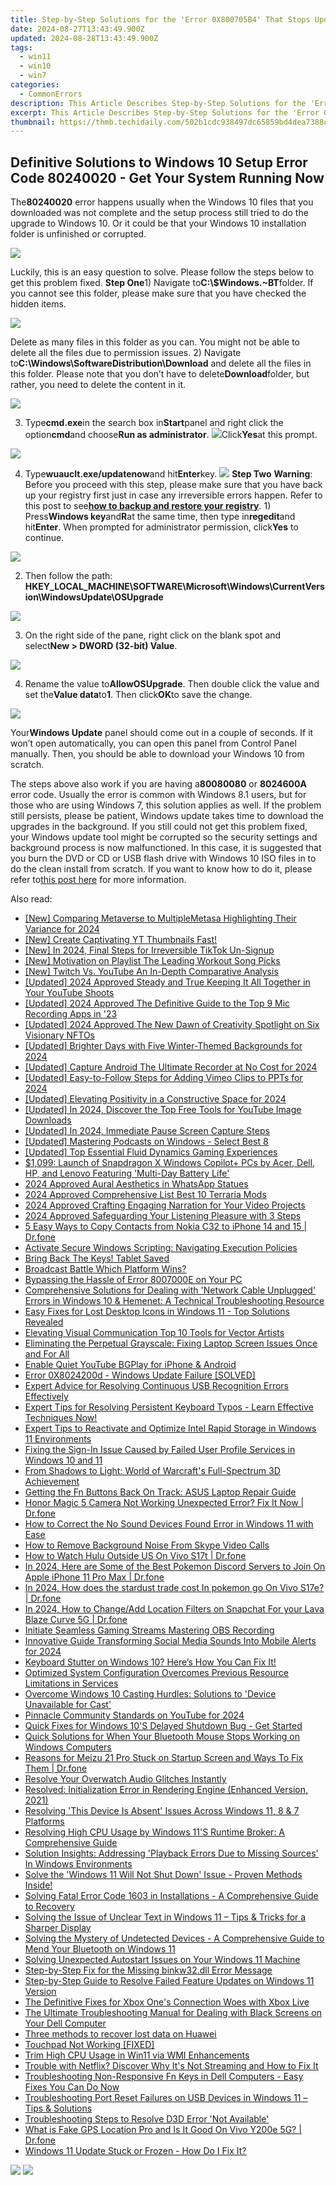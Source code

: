 ```yaml
---
title: Step-by-Step Solutions for the 'Error 0X800705B4' That Stops Updating Your Windows 11 System
date: 2024-08-27T13:43:49.900Z
updated: 2024-08-28T13:43:49.900Z
tags:
  - win11
  - win10
  - win7
categories:
  - CommonErrors
description: This Article Describes Step-by-Step Solutions for the 'Error 0X800705B4' That Stops Updating Your Windows 11 System
excerpt: This Article Describes Step-by-Step Solutions for the 'Error 0X800705B4' That Stops Updating Your Windows 11 System
thumbnail: https://thmb.techidaily.com/502b1cdc938497dc65859bd4dea7388cbc83b5388aae8627911832c708fd7626.jpg
---
```


## Definitive Solutions to Windows 10 Setup Error Code 80240020 - Get Your System Running Now

The**80240020** error happens usually when the Windows 10 files that you downloaded was not complete and the setup process still tried to do the upgrade to Windows 10\. Or it could be that your Windows 10 installation folder is unfinished or corrupted.

![](https://images.drivereasy.com/wp-content/uploads/2016/08/error-code-80240020.jpg)

Luckily, this is an easy question to solve. Please follow the steps below to get this problem fixed. **Step One**1) Navigate to**C:\\$Windows.\~BT**folder. If you cannot see this folder, please make sure that you have checked the hidden items.

![](https://images.drivereasy.com/wp-content/uploads/2016/08/windows-bt-600x427.jpg)

Delete as many files in this folder as you can. You might not be able to delete all the files due to permission issues. 2) Navigate to**C:\\Windows\\SoftwareDistribution\\Download** and delete all the files in this folder. Please note that you don’t have to delete**Download**folder, but rather, you need to delete the content in it.

![](https://images.drivereasy.com/wp-content/uploads/2016/08/softwaredistributiondownload.jpg)

3) Type**cmd.exe**in the search box in**Start**panel and right click the option**cmd**and choose**Run as administrator**. ![](https://images.drivereasy.com/wp-content/uploads/2016/08/run-as-administrator.jpg)Click**Yes**at this prompt.

![](https://images.drivereasy.com/wp-content/uploads/2016/08/uac-command-processor.jpg)

4) Type**wuauclt.exe/updatenow**and hit**Enter**key. ![](https://images.drivereasy.com/wp-content/uploads/2016/08/img_57b5394edbd33.png) **Step Two** **Warning**: Before you proceed with this step, please make sure that you have back up your registry first just in case any irreversible errors happen. Refer to this post to see[**how to backup and restore your registry**](https://tools.techidaily.com/drivereasy/download/). 1) Press**Windows key**and**R**at the same time, then type in**regedit**and hit**Enter**. When prompted for administrator permission, click**Yes** to continue.

![](https://images.drivereasy.com/wp-content/uploads/2016/10/regedit.png)

2) Then follow the path:   **HKEY\_LOCAL\_MACHINE\\SOFTWARE\\Microsoft\\Windows\\CurrentVersion\\WindowsUpdate\\OSUpgrade**

![](https://images.drivereasy.com/wp-content/uploads/2016/10/hkey_local_machinesoftwaremicrosoftwindowscurrentversionwindowsupdateosupgrade-600x394.jpg)

3) On the right side of the pane, right click on the blank spot and select**New > DWORD (32-bit) Value**.

![](https://images.drivereasy.com/wp-content/uploads/2016/10/new-dword-32-bit-value-600x396.jpg)

4) Rename the value to**AllowOSUpgrade**. Then double click the value and set the**Value data**to**1**. Then click**OK**to save the change.

![](https://images.drivereasy.com/wp-content/uploads/2016/10/img_58140207aba43-600x394.jpg)

 Your**Windows Update** panel should come out in a couple of seconds. If it won’t open automatically, you can open this panel from Control Panel manually. Then, you should be able to download your Windows 10 from scratch.

The steps above also work if you are having a**80080080** or **8024600A**  error code. Usually the error is common with Windows 8.1 users, but for those who are using Windows 7, this solution applies as well. If the problem still persists, please be patient, Windows update takes time to download the upgrades in the background. If you still could not get this problem fixed, your Windows update tool might be corrupted so the security settings and background process is now malfunctioned. In this case, it is suggested that you burn the DVD or CD or USB flash drive with Windows 10 ISO files in to do the clean install from scratch. If you want to know how to do it, please refer to[this post here](https://tools.techidaily.com/drivereasy/download/) for more information.

<ins class="adsbygoogle"
     style="display:block"
     data-ad-format="autorelaxed"
     data-ad-client="ca-pub-7571918770474297"
     data-ad-slot="1223367746"></ins>



<ins class="adsbygoogle"
     style="display:block"
     data-ad-client="ca-pub-7571918770474297"
     data-ad-slot="8358498916"
     data-ad-format="auto"
     data-full-width-responsive="true"></ins>

<span class="atpl-alsoreadstyle">Also read:</span>
<div><ul>
<li><a href="https://article-knowledge.techidaily.com/new-comparing-metaverse-to-multiplemetasa-highlighting-their-variance-for-2024/"><u>[New] Comparing Metaverse to MultipleMetasa  Highlighting Their Variance for 2024</u></a></li>
<li><a href="https://facebook-video-share.techidaily.com/new-create-captivating-yt-thumbnails-fast/"><u>[New] Create Captivating YT Thumbnails Fast!</u></a></li>
<li><a href="https://tiktok-video-recordings.techidaily.com/new-in-2024-final-steps-for-irreversible-tiktok-un-signup/"><u>[New] In 2024, Final Steps for Irreversible TikTok Un-Signup</u></a></li>
<li><a href="https://extra-skills.techidaily.com/new-motivation-on-playlist-the-leading-workout-song-picks/"><u>[New] Motivation on Playlist  The Leading Workout Song Picks</u></a></li>
<li><a href="https://extra-hints.techidaily.com/new-twitch-vs-youtube-an-in-depth-comparative-analysis/"><u>[New] Twitch Vs. YouTube  An In-Depth Comparative Analysis</u></a></li>
<li><a href="https://youtube-webster.techidaily.com/ed-2024-approved-steady-and-true-keeping-it-all-together-in-your-youtube-shoots/"><u>[Updated] 2024 Approved  Steady and True  Keeping It All Together in Your YouTube Shoots</u></a></li>
<li><a href="https://screen-capture.techidaily.com/updated-2024-approved-the-definitive-guide-to-the-top-9-mic-recording-apps-in-23/"><u>[Updated] 2024 Approved  The Definitive Guide to the Top 9 Mic Recording Apps in '23</u></a></li>
<li><a href="https://fox-friendly.techidaily.com/updated-2024-approved-the-new-dawn-of-creativity-spotlight-on-six-visionary-nftos/"><u>[Updated] 2024 Approved  The New Dawn of Creativity  Spotlight on Six Visionary NFTOs</u></a></li>
<li><a href="https://facebook-video-share.techidaily.com/updated-brighter-days-with-five-winter-themed-backgrounds-for-2024/"><u>[Updated] Brighter Days with Five Winter-Themed Backgrounds for 2024</u></a></li>
<li><a href="https://screen-sharing-recording.techidaily.com/updated-capture-android-the-ultimate-recorder-at-no-cost-for-2024/"><u>[Updated] Capture Android  The Ultimate Recorder at No Cost for 2024</u></a></li>
<li><a href="https://vimeo-videos.techidaily.com/updated-easy-to-follow-steps-for-adding-vimeo-clips-to-ppts-for-2024/"><u>[Updated] Easy-to-Follow Steps for Adding Vimeo Clips to PPTs for 2024</u></a></li>
<li><a href="https://facebook-video-share.techidaily.com/updated-elevating-positivity-in-a-constructive-space-for-2024/"><u>[Updated] Elevating Positivity in a Constructive Space for 2024</u></a></li>
<li><a href="https://facebook-video-share.techidaily.com/updated-in-2024-discover-the-top-free-tools-for-youtube-image-downloads/"><u>[Updated] In 2024, Discover the Top Free Tools for YouTube Image Downloads</u></a></li>
<li><a href="https://video-screen-grab.techidaily.com/updated-in-2024-immediate-pause-screen-capture-steps/"><u>[Updated] In 2024, Immediate Pause Screen Capture Steps</u></a></li>
<li><a href="https://extra-guidance.techidaily.com/updated-mastering-podcasts-on-windows-select-best-8/"><u>[Updated] Mastering Podcasts on Windows - Select Best 8</u></a></li>
<li><a href="https://screen-activity-recording.techidaily.com/updated-top-essential-fluid-dynamics-gaming-experiences/"><u>[Updated] Top Essential Fluid Dynamics Gaming Experiences</u></a></li>
<li><a href="https://hardware-reviews.techidaily.com/1099-launch-of-snapdragon-x-windows-copilotplus-pcs-by-acer-dell-hp-and-lenovo-featuring-multi-day-battery-life/"><u>$1,099: Launch of Snapdragon X Windows Copilot+ PCs by Acer, Dell, HP, and Lenovo Featuring 'Multi-Day Battery Life'</u></a></li>
<li><a href="https://fox-boxes.techidaily.com/2024-approved-aural-aesthetics-in-whatsapp-statues/"><u>2024 Approved  Aural Aesthetics in WhatsApp Statues</u></a></li>
<li><a href="https://on-screen-recording.techidaily.com/2024-approved-comprehensive-list-best-10-terraria-mods/"><u>2024 Approved  Comprehensive List  Best 10 Terraria Mods</u></a></li>
<li><a href="https://article-helps.techidaily.com/2024-approved-crafting-engaging-narration-for-your-video-projects/"><u>2024 Approved  Crafting Engaging Narration for Your Video Projects</u></a></li>
<li><a href="https://youtube-help.techidaily.com/2024-approved-safeguarding-your-listening-pleasure-with-3-steps/"><u>2024 Approved  Safeguarding Your Listening Pleasure with 3 Steps</u></a></li>
<li><a href="https://blog-min.techidaily.com/5-easy-ways-to-copy-contacts-from-nokia-c32-to-iphone-14-and-15-drfone-by-drfone-transfer-from-android-transfer-from-android/"><u>5 Easy Ways to Copy Contacts from Nokia C32 to iPhone 14 and 15 | Dr.fone</u></a></li>
<li><a href="https://win11.techidaily.com/activate-secure-windows-scripting-navigating-execution-policies/"><u>Activate Secure Windows Scripting: Navigating Execution Policies</u></a></li>
<li><a href="https://common-error.techidaily.com/bring-back-the-keys-tablet-saved/"><u>Bring Back The Keys! Tablet Saved</u></a></li>
<li><a href="https://screen-video-capture.techidaily.com/broadcast-battle-which-platform-wins/"><u>Broadcast Battle  Which Platform Wins?</u></a></li>
<li><a href="https://common-error.techidaily.com/bypassing-the-hassle-of-error-8007000e-on-your-pc/"><u>Bypassing the Hassle of Error 8007000E on Your PC</u></a></li>
<li><a href="https://common-error.techidaily.com/comprehensive-solutions-for-dealing-with-network-cable-unplugged-errors-in-windows-10-and-hemenet-a-technical-troubleshooting-resource/"><u>Comprehensive Solutions for Dealing with 'Network Cable Unplugged' Errors in Windows 10 & Hemenet: A Technical Troubleshooting Resource</u></a></li>
<li><a href="https://common-error.techidaily.com/easy-fixes-for-lost-desktop-icons-in-windows-11-top-solutions-revealed/"><u>Easy Fixes for Lost Desktop Icons in Windows 11 - Top Solutions Revealed</u></a></li>
<li><a href="https://fox-access.techidaily.com/elevating-visual-communication-top-10-tools-for-vector-artists/"><u>Elevating Visual Communication  Top 10 Tools for Vector Artists</u></a></li>
<li><a href="https://common-error.techidaily.com/eliminating-the-perpetual-grayscale-fixing-laptop-screen-issues-once-and-for-all/"><u>Eliminating the Perpetual Grayscale: Fixing Laptop Screen Issues Once and For All</u></a></li>
<li><a href="https://youtube-videos.techidaily.com/enable-quiet-youtube-bgplay-for-iphone-and-android/"><u>Enable Quiet YouTube BGPlay for iPhone & Android</u></a></li>
<li><a href="https://common-error.techidaily.com/1723211817073-error-0x8024200d-windows-update-failure-solved/"><u>Error 0X8024200d - Windows Update Failure [SOLVED]</u></a></li>
<li><a href="https://common-error.techidaily.com/expert-advice-for-resolving-continuous-usb-recognition-errors-effectively/"><u>Expert Advice for Resolving Continuous USB Recognition Errors Effectively</u></a></li>
<li><a href="https://common-error.techidaily.com/1723212325473-expert-tips-for-resolving-persistent-keyboard-typos-learn-effective-techniques-now/"><u>Expert Tips for Resolving Persistent Keyboard Typos - Learn Effective Techniques Now!</u></a></li>
<li><a href="https://common-error.techidaily.com/expert-tips-to-reactivate-and-optimize-intel-rapid-storage-in-windows-11-environments/"><u>Expert Tips to Reactivate and Optimize Intel Rapid Storage in Windows 11 Environments</u></a></li>
<li><a href="https://common-error.techidaily.com/fixing-the-sign-in-issue-caused-by-failed-user-profile-services-in-windows-10-and-11/"><u>Fixing the Sign-In Issue Caused by Failed User Profile Services in Windows 10 and 11</u></a></li>
<li><a href="https://common-error.techidaily.com/from-shadows-to-light-world-of-warcrafts-full-spectrum-3d-achievement/"><u>From Shadows to Light: World of Warcraft's Full-Spectrum 3D Achievement</u></a></li>
<li><a href="https://common-error.techidaily.com/getting-the-fn-buttons-back-on-track-asus-laptop-repair-guide/"><u>Getting the Fn Buttons Back On Track: ASUS Laptop Repair Guide</u></a></li>
<li><a href="https://change-location.techidaily.com/honor-magic-5-camera-not-working-unexpected-error-fix-it-now-drfone-by-drfone-fix-android-problems-fix-android-problems/"><u>Honor Magic 5 Camera Not Working Unexpected Error? Fix It Now | Dr.fone</u></a></li>
<li><a href="https://common-error.techidaily.com/how-to-correct-the-no-sound-devices-found-error-in-windows-11-with-ease/"><u>How to Correct the No Sound Devices Found Error in Windows 11 with Ease</u></a></li>
<li><a href="https://on-screen-recording.techidaily.com/how-to-remove-background-noise-from-skype-video-calls/"><u>How to Remove Background Noise From Skype Video Calls</u></a></li>
<li><a href="https://fake-location.techidaily.com/how-to-watch-hulu-outside-us-on-vivo-s17t-drfone-by-drfone-virtual-android/"><u>How to Watch Hulu Outside US On Vivo S17t | Dr.fone</u></a></li>
<li><a href="https://ios-pokemon-go.techidaily.com/in-2024-here-are-some-of-the-best-pokemon-discord-servers-to-join-on-apple-iphone-11-pro-max-drfone-by-drfone-virtual-ios/"><u>In 2024, Here are Some of the Best Pokemon Discord Servers to Join On Apple iPhone 11 Pro Max | Dr.fone</u></a></li>
<li><a href="https://change-location.techidaily.com/in-2024-how-does-the-stardust-trade-cost-in-pokemon-go-on-vivo-s17e-drfone-by-drfone-virtual-android/"><u>In 2024, How does the stardust trade cost In pokemon go On Vivo S17e? | Dr.fone</u></a></li>
<li><a href="https://location-social.techidaily.com/in-2024-how-to-changeadd-location-filters-on-snapchat-for-your-lava-blaze-curve-5g-drfone-by-drfone-virtual-android/"><u>In 2024, How to Change/Add Location Filters on Snapchat For your Lava Blaze Curve 5G | Dr.fone</u></a></li>
<li><a href="https://screen-activity-recording.techidaily.com/initiate-seamless-gaming-streams-mastering-obs-recording/"><u>Initiate Seamless Gaming Streams  Mastering OBS Recording</u></a></li>
<li><a href="https://some-techniques.techidaily.com/innovative-guide-transforming-social-media-sounds-into-mobile-alerts-for-2024/"><u>Innovative Guide  Transforming Social Media Sounds Into Mobile Alerts for 2024</u></a></li>
<li><a href="https://common-error.techidaily.com/1723207645731-keyboard-stutter-on-windows-10-heres-how-you-can-fix-it/"><u>Keyboard Stutter on Windows 10? Here’s How You Can Fix It!</u></a></li>
<li><a href="https://common-error.techidaily.com/optimized-system-configuration-overcomes-previous-resource-limitations-in-services/"><u>Optimized System Configuration Overcomes Previous Resource Limitations in Services</u></a></li>
<li><a href="https://common-error.techidaily.com/overcome-windows-10-casting-hurdles-solutions-to-device-unavailable-for-cast/"><u>Overcome Windows 10 Casting Hurdles: Solutions to 'Device Unavailable for Cast'</u></a></li>
<li><a href="https://youtube-zero.techidaily.com/cle-community-standards-on-youtube-for-2024/"><u>Pinnacle Community Standards on YouTube for 2024</u></a></li>
<li><a href="https://common-error.techidaily.com/quick-fixes-for-windows-10s-delayed-shutdown-bug-get-started/"><u>Quick Fixes for Windows 10'S Delayed Shutdown Bug - Get Started</u></a></li>
<li><a href="https://common-error.techidaily.com/quick-solutions-for-when-your-bluetooth-mouse-stops-working-on-windows-computers/"><u>Quick Solutions for When Your Bluetooth Mouse Stops Working on Windows Computers</u></a></li>
<li><a href="https://howto.techidaily.com/reasons-for-meizu-21-pro-stuck-on-startup-screen-and-ways-to-fix-them-drfone-by-drfone-fix-android-problems-fix-android-problems/"><u>Reasons for Meizu 21 Pro Stuck on Startup Screen and Ways To Fix Them | Dr.fone</u></a></li>
<li><a href="https://common-error.techidaily.com/1723212456673-resolve-your-overwatch-audio-glitches-instantly/"><u>Resolve Your Overwatch Audio Glitches Instantly</u></a></li>
<li><a href="https://common-error.techidaily.com/resolved-initialization-error-in-rendering-engine-enhanced-version-2021/"><u>Resolved: Initialization Error in Rendering Engine (Enhanced Version, 2021)</u></a></li>
<li><a href="https://common-error.techidaily.com/resolving-this-device-is-absent-issues-across-windows-11-8-and-7-platforms/"><u>Resolving 'This Device Is Absent' Issues Across Windows 11, 8 & 7 Platforms</u></a></li>
<li><a href="https://common-error.techidaily.com/resolving-high-cpu-usage-by-windows-11s-runtime-broker-a-comprehensive-guide/"><u>Resolving High CPU Usage by Windows 11'S Runtime Broker: A Comprehensive Guide</u></a></li>
<li><a href="https://common-error.techidaily.com/solution-insights-addressing-playback-errors-due-to-missing-sources-in-windows-environments/"><u>Solution Insights: Addressing 'Playback Errors Due to Missing Sources' In Windows Environments</u></a></li>
<li><a href="https://common-error.techidaily.com/1723205909632-solve-the-windows-11-will-not-shut-down-issue-proven-methods-inside/"><u>Solve the 'Windows 11 Will Not Shut Down' Issue - Proven Methods Inside!</u></a></li>
<li><a href="https://common-error.techidaily.com/solving-fatal-error-code-1603-in-installations-a-comprehensive-guide-to-recovery/"><u>Solving Fatal Error Code 1603 in Installations - A Comprehensive Guide to Recovery</u></a></li>
<li><a href="https://common-error.techidaily.com/solving-the-issue-of-unclear-text-in-windows-11-tips-and-tricks-for-a-sharper-display/"><u>Solving the Issue of Unclear Text in Windows 11 – Tips & Tricks for a Sharper Display</u></a></li>
<li><a href="https://common-error.techidaily.com/solving-the-mystery-of-undetected-devices-a-comprehensive-guide-to-mend-your-bluetooth-on-windows-11/"><u>Solving the Mystery of Undetected Devices - A Comprehensive Guide to Mend Your Bluetooth on Windows 11</u></a></li>
<li><a href="https://common-error.techidaily.com/solving-unexpected-autostart-issues-on-your-windows-11-machine/"><u>Solving Unexpected Autostart Issues on Your Windows 11 Machine</u></a></li>
<li><a href="https://common-error.techidaily.com/step-by-step-fix-for-the-missing-binkw32dll-error-message/"><u>Step-by-Step Fix for the Missing binkw32.dll Error Message</u></a></li>
<li><a href="https://common-error.techidaily.com/step-by-step-guide-to-resolve-failed-feature-updates-on-windows-11-version/"><u>Step-by-Step Guide to Resolve Failed Feature Updates on Windows 11 Version</u></a></li>
<li><a href="https://common-error.techidaily.com/the-definitive-fixes-for-xbox-ones-connection-woes-with-xbox-live/"><u>The Definitive Fixes for Xbox One's Connection Woes with Xbox Live</u></a></li>
<li><a href="https://common-error.techidaily.com/the-ultimate-troubleshooting-manual-for-dealing-with-black-screens-on-your-dell-computer/"><u>The Ultimate Troubleshooting Manual for Dealing with Black Screens on Your Dell Computer</u></a></li>
<li><a href="https://techidaily.com/three-methods-to-recover-lost-data-on-huawei-by-fonelab-android-recover-data/"><u>Three methods to recover lost data on Huawei</u></a></li>
<li><a href="https://common-error.techidaily.com/touchpad-not-working-fixed/"><u>Touchpad Not Working [FIXED]</u></a></li>
<li><a href="https://common-error.techidaily.com/trim-high-cpu-usage-in-win11-via-wmi-enhancements/"><u>Trim High CPU Usage in Win11 via WMI Enhancements</u></a></li>
<li><a href="https://common-error.techidaily.com/1723204854376-trouble-with-netflix-discover-why-its-not-streaming-and-how-to-fix-it/"><u>Trouble with Netflix? Discover Why It's Not Streaming and How to Fix It</u></a></li>
<li><a href="https://common-error.techidaily.com/troubleshooting-non-responsive-fn-keys-in-dell-computers-easy-fixes-you-can-do-now/"><u>Troubleshooting Non-Responsive Fn Keys in Dell Computers - Easy Fixes You Can Do Now</u></a></li>
<li><a href="https://common-error.techidaily.com/troubleshooting-port-reset-failures-on-usb-devices-in-windows-11-tips-and-solutions/"><u>Troubleshooting Port Reset Failures on USB Devices in Windows 11 – Tips & Solutions</u></a></li>
<li><a href="https://common-error.techidaily.com/troubleshooting-steps-to-resolve-d3d-error-not-available/"><u>Troubleshooting Steps to Resolve D3D Error 'Not Available'</u></a></li>
<li><a href="https://fake-location.techidaily.com/what-is-fake-gps-location-pro-and-is-it-good-on-vivo-y200e-5g-drfone-by-drfone-virtual-android/"><u>What is Fake GPS Location Pro and Is It Good On Vivo Y200e 5G? | Dr.fone</u></a></li>
<li><a href="https://common-error.techidaily.com/windows-11-update-stuck-or-frozen-how-do-i-fix-it/"><u>Windows 11 Update Stuck or Frozen - How Do I Fix It?</u></a></li>
</ul></div>

<!-- affiliate ads begin -->
<a href="https://shop.manycam.com/order/checkout.php?PRODS=17727588&QTY=1&AFFILIATE=108875&CART=1"><img src="https://secure.avangate.com/images/merchant/8230bea7d54bcdf99cdfe85cb07313d5/mcaffbanner600x500.png" border="0"></a>
<a href="https://shop.manycam.com/order/checkout.php?PRODS=17727588&QTY=1&AFFILIATE=108875&CART=1"><img src="https://secure.avangate.com/images/merchant/8230bea7d54bcdf99cdfe85cb07313d5/Affiliates_300x250px_valentinesday.png" border="0"></a>
<!-- affiliate ads end -->